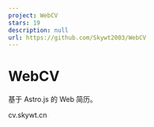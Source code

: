 ```yaml
---
project: WebCV
stars: 19
description: null
url: https://github.com/Skywt2003/WebCV
---
```


WebCV
=====

基于 Astro.js 的 Web 简历。

cv.skywt.cn
